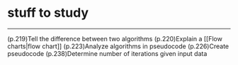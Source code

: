 # stuff to study
---
(p.219)Tell the difference between two algorithms
(p.220)Explain a [[Flow charts|flow chart]]
(p.223)Analyze algorithms in pseudocode
(p.226)Create pseudocode
(p.238)Determine number of iterations given input data